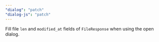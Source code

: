 ```yaml
---
"dialog": "patch"
"dialog-js": "patch"
---
```


Fill file `len` and `modified_at` fields of `FileResponse` when using the open dialog.
